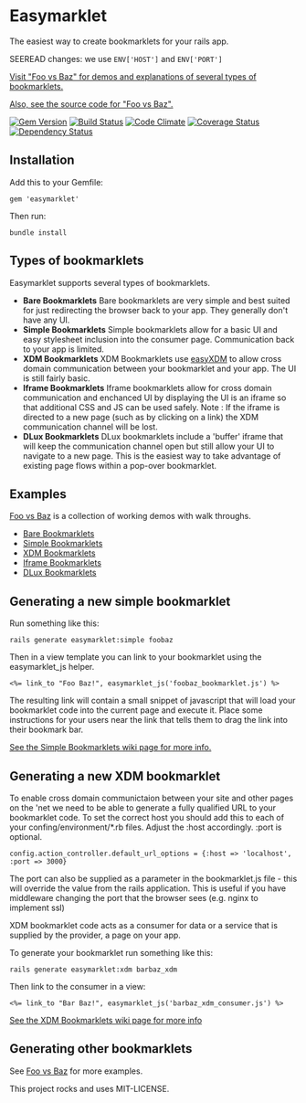 Easymarklet
===================

The easiest way to create bookmarklets for your rails app.

SEEREAD changes: we use `ENV['HOST']` and `ENV['PORT']`


[Visit "Foo vs Baz" for demos and explanations of several types of bookmarklets.](http://foo-vs-baz.herokuapp.com/)

[Also, see the source code for "Foo vs Baz".](https://github.com/Octo-Labs/foo_vs_baz)

[![Gem Version](https://badge.fury.io/rb/easymarklet.png)](http://badge.fury.io/rb/easymarklet)
[![Build Status](https://travis-ci.org/Octo-Labs/easymarklet.png?branch=master)](https://travis-ci.org/Octo-Labs/easymarklet)
[![Code Climate](https://codeclimate.com/repos/52f4867d695680575a00554c/badges/100e3652055ae0fbec54/gpa.png)](https://codeclimate.com/repos/52f4867d695680575a00554c/feed)
[![Coverage Status](https://coveralls.io/repos/Octo-Labs/easymarklet/badge.png)](https://coveralls.io/r/Octo-Labs/easymarklet)
[![Dependency Status](https://gemnasium.com/Octo-Labs/easymarklet.png)](https://gemnasium.com/Octo-Labs/easymarklet)




Installation
-------------------

Add this to your Gemfile:

    gem 'easymarklet'

Then run:

    bundle install

Types of bookmarklets
----------------------------------

Easymarklet supports several types of bookmarklets. 

* **Bare Bookmarklets** Bare bookmarklets are very simple and best
suited for just redirecting the browser back to your app.  They
generally don't have any UI.
* **Simple Bookmarklets** Simple bookmarklets allow for a basic UI and
easy stylesheet inclusion into the consumer page.  Communication back to
your app is limited.
* **XDM Bookmarklets** XDM Bookmarklets use
[easyXDM](http://easyxdm.net/wp/) to allow cross domain communication
between your bookmarklet and your app.  The UI is still fairly basic.
* **Iframe Bookmarklets** Iframe  bookmarklets allow for cross domain
communication and enchanced UI by displaying the UI is an iframe so that
additional CSS and JS can be used safely.  Note : If the iframe is
directed to a new page (such as by clicking on a link) the XDM
communication channel will be lost.
* **DLux Bookmarklets** DLux bookmarklets include a 'buffer' iframe that
will keep the communication channel open but still allow your UI to
navigate to a new page.  This is the easiest way to take advantage of
existing page flows within a pop-over bookmarklet.


## Examples
[Foo vs Baz](http://foo-vs-baz.herokuapp.com/) is a collection of working demos with walk throughs.

* [Bare Bookmarklets](http://foo-vs-baz.herokuapp.com/bare)
* [Simple Bookmarklets](http://foo-vs-baz.herokuapp.com/simple)
* [XDM Bookmarklets](http://foo-vs-baz.herokuapp.com/xdm)
* [Iframe Bookmarklets](http://foo-vs-baz.herokuapp.com/iframe)
* [DLux Bookmarklets](http://foo-vs-baz.herokuapp.com/dlux)




Generating a new simple bookmarklet
---------------------------------

Run something like this:

    rails generate easymarklet:simple foobaz

Then in a view template you can link to your bookmarklet using the
easymarklet_js helper.

    <%= link_to "Foo Baz!", easymarklet_js('foobaz_bookmarklet.js') %>

The resulting link will contain a small snippet of javascript that will
load your bookmarklet code into the current page and execute it.  Place
some instructions for your users near the link that tells them to drag
the link into their bookmark bar.  

[See the Simple Bookmarklets wiki page for more info.](https://github.com/Octo-Labs/easymarklet/wiki/Simple-Bookmarklets)


Generating a new XDM bookmarklet
----------------------------------

To enable cross domain communictaion between your site and other pages on the 'net we need to be able to generate a fully qualified URL to your bookmarklet code.  To set the correct host you should add this to each of your confing/environment/*.rb files.  Adjust the :host accordingly. :port is optional.

    config.action_controller.default_url_options = {:host => 'localhost', :port => 3000}

The port can also be supplied as a parameter in the bookmarklet.js file - this will override the value from the rails application. This is useful if you have middleware changing the port that the browser sees (e.g. nginx to implement ssl)

XDM bookmarklet code acts as a consumer for data or a service that is
supplied by the provider, a page on your app.  

To generate your bookmarklet run something like this:

    rails generate easymarklet:xdm barbaz_xdm

Then link to the consumer in a view:

    <%= link_to "Bar Baz!", easymarklet_js('barbaz_xdm_consumer.js') %>

[See the XDM Bookmarklets wiki page for more info](https://github.com/Octo-Labs/easymarklet/wiki/XDM-Bookmarklets)


Generating other bookmarklets
---------------------------------

See [Foo vs Baz](http://foo-vs-baz.herokuapp.com/) for more examples.

This project rocks and uses MIT-LICENSE.
